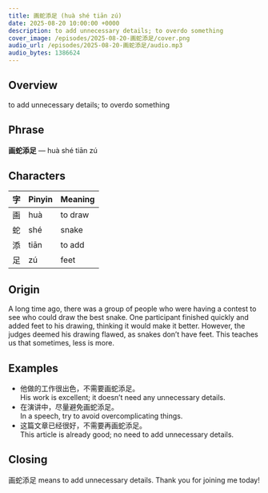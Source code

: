 ```yaml
---
title: 画蛇添足 (huà shé tiān zú)
date: 2025-08-20 10:00:00 +0000
description: to add unnecessary details; to overdo something
cover_image: /episodes/2025-08-20-画蛇添足/cover.png
audio_url: /episodes/2025-08-20-画蛇添足/audio.mp3
audio_bytes: 1386624
---
```


## Overview
to add unnecessary details; to overdo something

## Phrase
**画蛇添足** — huà shé tiān zú

## Characters

| 字   | Pinyin | Meaning          |
|------|--------|------------------|
| 画   | huà    | to draw          |
| 蛇   | shé    | snake            |
| 添   | tiān   | to add           |
| 足   | zú     | feet             |

## Origin
A long time ago, there was a group of people who were having a contest to see who could draw the best snake. One participant finished quickly and added feet to his drawing, thinking it would make it better. However, the judges deemed his drawing flawed, as snakes don’t have feet. This teaches us that sometimes, less is more.

## Examples
- 他做的工作很出色，不需要画蛇添足。<br>His work is excellent; it doesn’t need any unnecessary details.
- 在演讲中，尽量避免画蛇添足。<br>In a speech, try to avoid overcomplicating things.
- 这篇文章已经很好，不需要再画蛇添足。<br>This article is already good; no need to add unnecessary details.

## Closing
画蛇添足 means to add unnecessary details. Thank you for joining me today!
